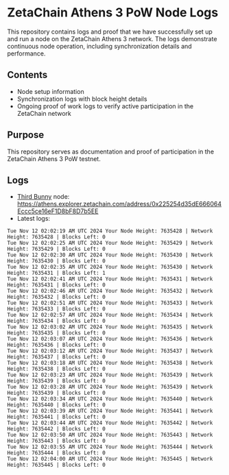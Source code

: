 # ZetaChain Athens 3 PoW Node Logs
This repository contains logs and proof that we have successfully set up and run a node on the ZetaChain Athens 3 network. The logs demonstrate continuous node operation, including synchronization details and performance.

## Contents
- Node setup information
- Synchronization logs with block height details
- Ongoing proof of work logs to verify active participation in the ZetaChain network

## Purpose
This repository serves as documentation and proof of participation in the ZetaChain Athens 3 PoW testnet.

## Logs

- [Third Bunny](https://thirdbunny.xyz/) node: https://athens.explorer.zetachain.com/address/0x225254d35dE666064Eccc5ce16eF1D8bF8D7b5EE
- Latest logs:
```
Tue Nov 12 02:02:19 AM UTC 2024 Your Node Height: 7635428 | Network Height: 7635428 | Blocks Left: 0
Tue Nov 12 02:02:25 AM UTC 2024 Your Node Height: 7635429 | Network Height: 7635429 | Blocks Left: 0
Tue Nov 12 02:02:30 AM UTC 2024 Your Node Height: 7635430 | Network Height: 7635430 | Blocks Left: 0
Tue Nov 12 02:02:35 AM UTC 2024 Your Node Height: 7635430 | Network Height: 7635431 | Blocks Left: 1
Tue Nov 12 02:02:41 AM UTC 2024 Your Node Height: 7635431 | Network Height: 7635431 | Blocks Left: 0
Tue Nov 12 02:02:46 AM UTC 2024 Your Node Height: 7635432 | Network Height: 7635432 | Blocks Left: 0
Tue Nov 12 02:02:51 AM UTC 2024 Your Node Height: 7635433 | Network Height: 7635433 | Blocks Left: 0
Tue Nov 12 02:02:57 AM UTC 2024 Your Node Height: 7635434 | Network Height: 7635434 | Blocks Left: 0
Tue Nov 12 02:03:02 AM UTC 2024 Your Node Height: 7635435 | Network Height: 7635435 | Blocks Left: 0
Tue Nov 12 02:03:07 AM UTC 2024 Your Node Height: 7635436 | Network Height: 7635436 | Blocks Left: 0
Tue Nov 12 02:03:12 AM UTC 2024 Your Node Height: 7635437 | Network Height: 7635437 | Blocks Left: 0
Tue Nov 12 02:03:18 AM UTC 2024 Your Node Height: 7635438 | Network Height: 7635438 | Blocks Left: 0
Tue Nov 12 02:03:23 AM UTC 2024 Your Node Height: 7635439 | Network Height: 7635439 | Blocks Left: 0
Tue Nov 12 02:03:28 AM UTC 2024 Your Node Height: 7635439 | Network Height: 7635439 | Blocks Left: 0
Tue Nov 12 02:03:34 AM UTC 2024 Your Node Height: 7635440 | Network Height: 7635440 | Blocks Left: 0
Tue Nov 12 02:03:39 AM UTC 2024 Your Node Height: 7635441 | Network Height: 7635441 | Blocks Left: 0
Tue Nov 12 02:03:44 AM UTC 2024 Your Node Height: 7635442 | Network Height: 7635442 | Blocks Left: 0
Tue Nov 12 02:03:50 AM UTC 2024 Your Node Height: 7635443 | Network Height: 7635443 | Blocks Left: 0
Tue Nov 12 02:03:55 AM UTC 2024 Your Node Height: 7635444 | Network Height: 7635444 | Blocks Left: 0
Tue Nov 12 02:04:00 AM UTC 2024 Your Node Height: 7635445 | Network Height: 7635445 | Blocks Left: 0
```
